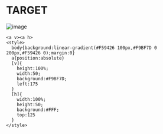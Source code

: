# TARGET

![image](https://github.com/gaschneider/cssbattle/assets/16023844/dccf9552-d650-4982-81d5-e60d76658d84)

```
<a v><a h>
<style>
  body{background:linear-gradient(#F59426 100px,#F9BF7D 0 200px,#F59426 0);margin:0}
  a{position:absolute}
  [v]{
    height:100%;
    width:50;
    background:#F9BF7D;
    left:175
  }
  [h]{
    width:100%;
    height:50;
    background:#FFF;
    top:125
  }
</style>
```
